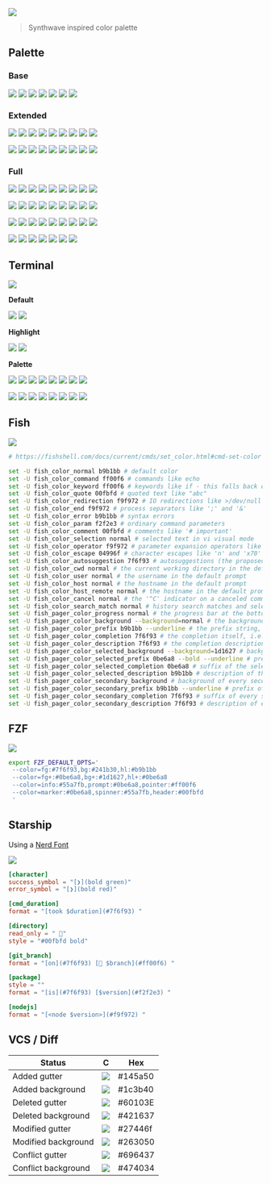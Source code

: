 
![](https://raw.githubusercontent.com/vikpe/synthwave/main/assets/synthwave_alpha_logo.png)
> Synthwave inspired color palette

## Palette
### Base
![](https://via.placeholder.com/48/f9f972/?text=+)
![](https://via.placeholder.com/48/ff00f6/?text=+)
![](https://via.placeholder.com/48/aa54f8/?text=+)
![](https://via.placeholder.com/48/55a7fb/?text=+)
![](https://via.placeholder.com/48/00fbfd/?text=+)
![](https://via.placeholder.com/48/f2f2e3/?text=+)
![](https://via.placeholder.com/48/241b30/?text=+)

### Extended
![](https://via.placeholder.com/36/f9f972/?text=+)
![](https://via.placeholder.com/36/e80c72/?text=+)
![](https://via.placeholder.com/36/ff00f6/?text=+)
![](https://via.placeholder.com/36/aa54f8/?text=+)
![](https://via.placeholder.com/36/55a7fb/?text=+)
![](https://via.placeholder.com/36/00fbfd/?text=+)
![](https://via.placeholder.com/36/0be6a8/?text=+)
![](https://via.placeholder.com/36/f2f2e3/?text=+)
![](https://via.placeholder.com/36/7f6f93/?text=+)

![](https://via.placeholder.com/36/adad3e/?text=+)
![](https://via.placeholder.com/36/9c044b/?text=+)
![](https://via.placeholder.com/36/b312ad/?text=+)
![](https://via.placeholder.com/36/6c29ab/?text=+)
![](https://via.placeholder.com/36/2a6cad/?text=+)
![](https://via.placeholder.com/36/00b0b0/?text=+)
![](https://via.placeholder.com/36/04996f/?text=+)
![](https://via.placeholder.com/36/b9b1bb/?text=+)
![](https://via.placeholder.com/36/241b30/?text=+)


### Full
![](https://via.placeholder.com/36/f9f972/?text=+)
![](https://via.placeholder.com/36/e80c72/?text=+)
![](https://via.placeholder.com/36/ff00f6/?text=+)
![](https://via.placeholder.com/36/aa54f8/?text=+)
![](https://via.placeholder.com/36/55a7fb/?text=+)
![](https://via.placeholder.com/36/00fbfd/?text=+)
![](https://via.placeholder.com/36/0be6a8/?text=+)
![](https://via.placeholder.com/36/f2f2e3/?text=+)
![](https://via.placeholder.com/36/312541/?text=+)

![](https://via.placeholder.com/36/adad3e/?text=+)
![](https://via.placeholder.com/36/9c044b/?text=+)
![](https://via.placeholder.com/36/b312ad/?text=+)
![](https://via.placeholder.com/36/6c29ab/?text=+)
![](https://via.placeholder.com/36/2a6cad/?text=+)
![](https://via.placeholder.com/36/00b0b0/?text=+)
![](https://via.placeholder.com/36/04996f/?text=+)
![](https://via.placeholder.com/36/b9b1bb/?text=+)
![](https://via.placeholder.com/36/241b30/?text=+)

![](https://via.placeholder.com/36/696437/?text=+)
![](https://via.placeholder.com/36/60103e/?text=+)
![](https://via.placeholder.com/36/6C176f/?text=+)
![](https://via.placeholder.com/36/48226e/?text=+)
![](https://via.placeholder.com/36/27446f/?text=+)
![](https://via.placeholder.com/36/126670/?text=+)
![](https://via.placeholder.com/36/145a50/?text=+)
![](https://via.placeholder.com/36/7f6f93/?text=+)
![](https://via.placeholder.com/36/1d1627/?text=+)

![](https://via.placeholder.com/36/474034/?text=+)
![](https://via.placeholder.com/36/421637/?text=+)
![](https://via.placeholder.com/36/481950/?text=+)
![](https://via.placeholder.com/36/361F4f/?text=+)
![](https://via.placeholder.com/36/263050/?text=+)
![](https://via.placeholder.com/36/1B4150/?text=+)
![](https://via.placeholder.com/36/1c3b40/?text=+)



## Terminal

![](https://via.placeholder.com/640x240/dddddd/?text=screenshot)

**Default**

![](https://via.placeholder.com/48/f2f2e3/?text=+)
![](https://via.placeholder.com/48/241b30/?text=+)

**Highlight**

![](https://via.placeholder.com/48/241b30/?text=+)
![](https://via.placeholder.com/48/0be6a8/?text=+)

**Palette**

![](https://via.placeholder.com/48/1d1627/?text=+)
![](https://via.placeholder.com/48/9c044b/?text=+)
![](https://via.placeholder.com/48/04996f/?text=+)
![](https://via.placeholder.com/48/adad3e/?text=+)
![](https://via.placeholder.com/48/2a6cad/?text=+)
![](https://via.placeholder.com/48/b312ad/?text=+)
![](https://via.placeholder.com/48/00b0b0/?text=+)
![](https://via.placeholder.com/48/7f6f93/?text=+)

![](https://via.placeholder.com/48/7f6f93/?text=+)
![](https://via.placeholder.com/48/e80c72/?text=+)
![](https://via.placeholder.com/48/0be6a8/?text=+)
![](https://via.placeholder.com/48/f9f972/?text=+)
![](https://via.placeholder.com/48/55a7fb/?text=+)
![](https://via.placeholder.com/48/ff00f6/?text=+)
![](https://via.placeholder.com/48/00fbfd/?text=+)
![](https://via.placeholder.com/48/b9b1bb/?text=+)


## Fish
![](https://via.placeholder.com/640x240/dddddd/?text=screenshot)
```sh
# https://fishshell.com/docs/current/cmds/set_color.html#cmd-set-color

set -U fish_color_normal b9b1bb # default color
set -U fish_color_command ff00f6 # commands like echo
set -U fish_color_keyword ff00f6 # keywords like if - this falls back on the command color if unset
set -U fish_color_quote 00fbfd # quoted text like "abc"
set -U fish_color_redirection f9f972 # IO redirections like >/dev/null
set -U fish_color_end f9f972 # process separators like ';' and '&'
set -U fish_color_error b9b1bb # syntax errors
set -U fish_color_param f2f2e3 # ordinary command parameters
set -U fish_color_comment 00fbfd # comments like '# important'
set -U fish_color_selection normal # selected text in vi visual mode
set -U fish_color_operator f9f972 # parameter expansion operators like '*' and '~'
set -U fish_color_escape 04996f # character escapes like 'n' and 'x70'
set -U fish_color_autosuggestion 7f6f93 # autosuggestions (the proposed rest of a command)
set -U fish_color_cwd normal # the current working directory in the default prompt
set -U fish_color_user normal # the username in the default prompt
set -U fish_color_host normal # the hostname in the default prompt
set -U fish_color_host_remote normal # the hostname in the default prompt for remote sessions (like ssh)
set -U fish_color_cancel normal # the '^C' indicator on a canceled command
set -U fish_color_search_match normal # history search matches and selected pager items (background only)
set -U fish_pager_color_progress normal # the progress bar at the bottom left corner
set -U fish_pager_color_background --background=normal # the background color of a line
set -U fish_pager_color_prefix b9b1bb --underline # the prefix string, i.e. the string that is to be completed
set -U fish_pager_color_completion 7f6f93 # the completion itself, i.e. the proposed rest of the string
set -U fish_pager_color_description 7f6f93 # the completion description
set -U fish_pager_color_selected_background --background=1d1627 # background of the selected completion
set -U fish_pager_color_selected_prefix 0be6a8 --bold --underline # prefix of the selected completion
set -U fish_pager_color_selected_completion 0be6a8 # suffix of the selected completion
set -U fish_pager_color_selected_description b9b1bb # description of the selected completion
set -U fish_pager_color_secondary_background # background of every second unselected completion
set -U fish_pager_color_secondary_prefix b9b1bb --underline # prefix of every second unselected completion
set -U fish_pager_color_secondary_completion 7f6f93 # suffix of every second unselected completion
set -U fish_pager_color_secondary_description 7f6f93 # description of every second unselected completion
```

## FZF
![](https://via.placeholder.com/640x240/dddddd/?text=screenshot)
```sh
export FZF_DEFAULT_OPTS='
 --color=fg:#7f6f93,bg:#241b30,hl:#b9b1bb
 --color=fg+:#0be6a8,bg+:#1d1627,hl+:#0be6a8
 --color=info:#55a7fb,prompt:#0be6a8,pointer:#ff00f6
 --color=marker:#0be6a8,spinner:#55a7fb,header:#00fbfd
 '
```


## Starship
Using a [Nerd Font](https://www.nerdfonts.com/)

![](https://via.placeholder.com/640x240/dddddd/?text=screenshot)

```toml
[character]
success_symbol = "[❯](bold green)"
error_symbol = "[❯](bold red)"

[cmd_duration]
format = "[took $duration](#7f6f93) "

[directory]
read_only = " "
style = "#00fbfd bold"

[git_branch]
format = "[on](#7f6f93) [ $branch](#ff00f6) "

[package]
style = ""
format = "[is](#7f6f93) [$version](#f2f2e3) "

[nodejs]
format = "[<node $version>](#f9f972) "
```

## VCS / Diff

Status | C | Hex
--- | --- | ---
Added gutter  | ![](https://via.placeholder.com/24/145a50/?text=+) | #145a50
Added background | ![](https://via.placeholder.com/24/1c3b40/?text=+) | #1c3b40
Deleted gutter  | ![](https://via.placeholder.com/24/60103E/?text=+) | #60103E
Deleted background | ![](https://via.placeholder.com/24/421637/?text=+) | #421637
Modified gutter  | ![](https://via.placeholder.com/24/27446f/?text=+) | #27446f
Modified background | ![](https://via.placeholder.com/24/263050/?text=+) | #263050
Conflict gutter  | ![](https://via.placeholder.com/24/696437/?text=+) | #696437
Conflict background | ![](https://via.placeholder.com/24/474034/?text=+) | #474034

